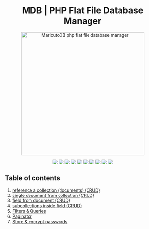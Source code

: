 <h1 align="center" class="vicinity rich-diff-level-zero">
  MDB | PHP Flat File Database Manager
</h1>

<p align="center">
  <img src="https://i.ibb.co/vq8NDxT/mdb.png" title="MaricutoDB php flat file database manager" style="width: 400px" alt="MaricutoDB php flat file database manager">
</p>

<p align="center">
  <img src="https://img.shields.io/badge/author-Yorman%20Maricuto-blue.svg?longCache=true&style=flat-square" alt=" ">
  <img src="https://img.shields.io/badge/files-JSON-green.svg?longCache=true&style=flat-square" alt=" ">
  <img src="https://img.shields.io/badge/method-Chunk--Collections-green.svg?longCache=true&style=flat-square" alt=" ">
  <img src="https://img.shields.io/badge/method-Collections-green.svg?longCache=true&style=flat-square" alt=" ">
  <img src="https://img.shields.io/badge/has-CRUD-blue.svg?longCache=true&style=flat-square" alt=" ">
  <img src="https://img.shields.io/badge/Security-password__hash-blue.svg?longCache=true&style=flat-square" alt=" ">
  <img src="https://img.shields.io/badge/has-paginator%20system-orange.svg?longCache=true&style=flat-square" alt=" ">
  <img src="https://img.shields.io/badge/has-filter--engine-orange.svg?longCache=true&style=flat-square" alt=" ">
  <img src="https://img.shields.io/badge/filter-custom-blue.svg?longCache=true&style=flat-square" alt=" ">
  <img src="https://img.shields.io/badge/filter-query--based-blue.svg?longCache=true&style=flat-square" alt=" ">
</p>

Table of contents
---------------------
<ol>
    <li>
        <a href="https://github.com/Yerikmiller/maricutodb/tree/master/MaricutoDB/readmes/Documents%20Method/documents" >
            reference a collection (documents) (CRUD)
        </a>
    </li>
    <li>
        <a href="https://github.com/Yerikmiller/maricutodb/tree/master/MaricutoDB/readmes/Documents%20Method/document" >
            single document from collection (CRUD)
        </a>
    </li>
    <li>
        <a href="https://github.com/Yerikmiller/maricutodb/tree/master/MaricutoDB/readmes/Documents%20Method/field" >
            field from document (CRUD)
        </a>
    </li>
    <li>
        <a href="https://github.com/Yerikmiller/maricutodb/tree/master/MaricutoDB/readmes/Documents%20Method/subcollection" >
            subcollections inside field (CRUD)
        </a>
    </li>
    <li>
        <a href="https://github.com/Yerikmiller/maricutodb/tree/master/MaricutoDB/readmes/Documents%20Method/filters%20%26%20queries" >
            Filters & Queries
        </a>
    </li>
    <li>
        <a href="https://github.com/Yerikmiller/maricutodb/tree/master/MaricutoDB/readmes/Documents%20Method/paginator" >
            Paginator
        </a>
    </li>
    <li>
        <a href="https://github.com/Yerikmiller/maricutodb/tree/master/MaricutoDB/readmes/Documents%20Method/passwords" >
            Store & encrypt passwords
        </a>
    </li>
</ol>
